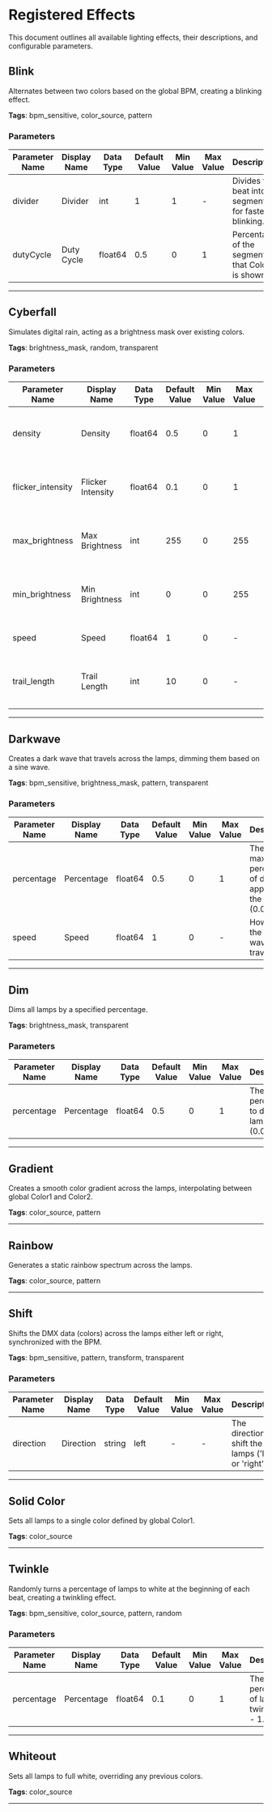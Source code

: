 # Registered Effects

This document outlines all available lighting effects, their descriptions, and configurable parameters.

## Blink

Alternates between two colors based on the global BPM, creating a blinking effect.

**Tags**: bpm_sensitive, color_source, pattern

### Parameters

| Parameter Name | Display Name | Data Type | Default Value | Min Value | Max Value | Description |
|----------------|--------------|-----------|---------------|-----------|-----------|-------------|
| divider | Divider | int | 1 | 1 | - | Divides the beat into segments for faster blinking. |
| dutyCycle | Duty Cycle | float64 | 0.5 | 0 | 1 | Percentage of the segment that Color1 is shown. |

---

## Cyberfall

Simulates digital rain, acting as a brightness mask over existing colors.

**Tags**: brightness_mask, random, transparent

### Parameters

| Parameter Name | Display Name | Data Type | Default Value | Min Value | Max Value | Description |
|----------------|--------------|-----------|---------------|-----------|-----------|-------------|
| density | Density | float64 | 0.5 | 0 | 1 | How many 'active' columns are falling (0.0 - 1.0). |
| flicker_intensity | Flicker Intensity | float64 | 0.1 | 0 | 1 | Random variation applied to brightness (0.0 - 1.0). |
| max_brightness | Max Brightness | int | 255 | 0 | 255 | Maximum brightness for bright parts (0-255). |
| min_brightness | Min Brightness | int | 0 | 0 | 255 | Minimum brightness for dark parts (0-255). |
| speed | Speed | float64 | 1 | 0 | - | How fast the 'rain' falls. |
| trail_length | Trail Length | int | 10 | 0 | - | How long the 'tail' of the falling light is (in lamps). |

---

## Darkwave

Creates a dark wave that travels across the lamps, dimming them based on a sine wave.

**Tags**: bpm_sensitive, brightness_mask, pattern, transparent

### Parameters

| Parameter Name | Display Name | Data Type | Default Value | Min Value | Max Value | Description |
|----------------|--------------|-----------|---------------|-----------|-----------|-------------|
| percentage | Percentage | float64 | 0.5 | 0 | 1 | The maximum percentage of dimming applied by the wave (0.0 - 1.0). |
| speed | Speed | float64 | 1 | 0 | - | How fast the dark wave travels. |

---

## Dim

Dims all lamps by a specified percentage.

**Tags**: brightness_mask, transparent

### Parameters

| Parameter Name | Display Name | Data Type | Default Value | Min Value | Max Value | Description |
|----------------|--------------|-----------|---------------|-----------|-----------|-------------|
| percentage | Percentage | float64 | 0.5 | 0 | 1 | The percentage to dim the lamps by (0.0 - 1.0). |

---

## Gradient

Creates a smooth color gradient across the lamps, interpolating between global Color1 and Color2.

**Tags**: color_source, pattern

---

## Rainbow

Generates a static rainbow spectrum across the lamps.

**Tags**: color_source, pattern

---

## Shift

Shifts the DMX data (colors) across the lamps either left or right, synchronized with the BPM.

**Tags**: bpm_sensitive, pattern, transform, transparent

### Parameters

| Parameter Name | Display Name | Data Type | Default Value | Min Value | Max Value | Description |
|----------------|--------------|-----------|---------------|-----------|-----------|-------------|
| direction | Direction | string | left | - | - | The direction to shift the lamps ('left' or 'right'). |

---

## Solid Color

Sets all lamps to a single color defined by global Color1.

**Tags**: color_source

---

## Twinkle

Randomly turns a percentage of lamps to white at the beginning of each beat, creating a twinkling effect.

**Tags**: bpm_sensitive, color_source, pattern, random

### Parameters

| Parameter Name | Display Name | Data Type | Default Value | Min Value | Max Value | Description |
|----------------|--------------|-----------|---------------|-----------|-----------|-------------|
| percentage | Percentage | float64 | 0.1 | 0 | 1 | The percentage of lamps to twinkle (0.0 - 1.0). |

---

## Whiteout

Sets all lamps to full white, overriding any previous colors.

**Tags**: color_source

---

